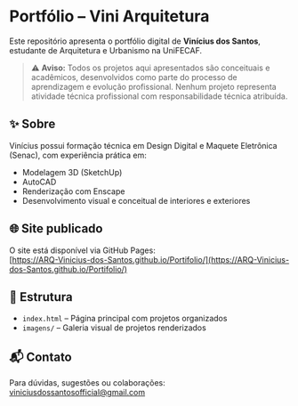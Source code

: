 # Portfólio – Vini Arquitetura

Este repositório apresenta o portfólio digital de **Vinícius dos Santos**, estudante de Arquitetura e Urbanismo na UniFECAF.

> ⚠️ **Aviso:** Todos os projetos aqui apresentados são conceituais e acadêmicos, desenvolvidos como parte do processo de aprendizagem e evolução profissional. Nenhum projeto representa atividade técnica profissional com responsabilidade técnica atribuída.

## ✨ Sobre

Vinícius possui formação técnica em Design Digital e Maquete Eletrônica (Senac), com experiência prática em:

- Modelagem 3D (SketchUp)
- AutoCAD
- Renderização com Enscape
- Desenvolvimento visual e conceitual de interiores e exteriores

## 🌐 Site publicado

O site está disponível via GitHub Pages:  
[https://ARQ-Vinicius-dos-Santos.github.io/Portifolio/](https://ARQ-Vinicius-dos-Santos.github.io/Portifolio/)

## 📁 Estrutura

- `index.html` – Página principal com projetos organizados
- `imagens/` – Galeria visual de projetos renderizados

## 📬 Contato

Para dúvidas, sugestões ou colaborações:  
viniciusdossantosofficial@gmail.com
